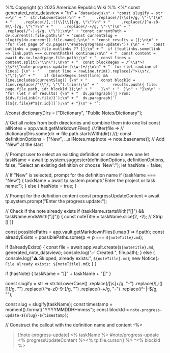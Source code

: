 %%
Copyright (c) 2025 American Republic Wiki
%%
<%*
const generated_note_dataview = 
"\n" + 
"```dataviewjs\n" +
"const slugify = str =>\n" +
"  str.toLowerCase()\n" +
"     .replace(/[\\s]+/g, \"-\")\n" +
"     .replace(/[,:()\\[\\]]/g, \"\")\n" +
"     .replace(/[^a-z0-9\\-]/g, \"\")\n" +
"     .replace(/-+/g, \"-\")\n" +
"     .replace(/^-|-$/g, \"\");\n\n" +
"const currentPath = dv.current().file.path;\n" +
"const currentSlug = slugify(dv.current().file.name);\n\n" +
"const results = [];\n\n" +
"for (let page of dv.pages(\"#note/progress-update\")) {\n" +
"  const outlinks = page.file.outlinks ?? [];\n" +
"  if (!outlinks.some(link => link.path === currentPath)) continue;\n\n" +
"  const content = await dv.io.load(page.file.path);\n" +
"  const lines = content.split(\"\\n\");\n\n" +
"  const blockRegex = /^\\s*>?\\s*\\^note-progress-update-[\\w-]+/;\n\n" +
"  for (let rawLine of lines) {\n" +
"    const line = rawLine.trim().replace(/^>\\s*/, \"\");\n" +
"    if (blockRegex.test(line) && line.includes(currentSlug)) {\n" +
"      const blockId = line.replace(/^\\^/, \"\").trim();\n" +
"      results.push({ file: page.file.path, id: blockId });\n" +
"    }\n" +
"  }\n" +
"}\n\n" +
"for (let r of results) {\n" +
"  dv.paragraph(`📄 From: ${dv.fileLink(r.file)}`);\n" +
"  dv.paragraph(`![[${r.file}#^${r.id}]]`);\n" +
"}\n" +
"```";


//const dictionaryDirs = ["Dictionary", "Public Notes/Dictionary"];

// Get all notes from both directories and combine them into one list
const allNotes = app.vault.getMarkdownFiles()
//.filter(file =>
//  dictionaryDirs.some(dir => file.path.startsWith(dir))
//);
const definitionOptions = ["New", ...allNotes.map(note => note.basename)]; // Add "New" at the start

// Prompt user to select an existing definition or create a new one
let taskName = await tp.system.suggester(definitionOptions, definitionOptions, false, "Select an existing definition or choose 'New':");
let hasNote = false;

// If "New" is selected, prompt for the definition name
if (taskName === "New") {
  taskName = await tp.system.prompt("Enter the project or task name:");
} else {
  hasNote = true;
}

// Prompt for the definition content
const progressUpdateContent = await tp.system.prompt("Enter the progress update:");

// Check if the note already exists
if (taskName.startsWith("[[") && taskName.endsWith("]]")) {
  const noteTitle = taskName.slice(2, -2); // Strip [[ ]]
  
  const possiblePaths = app.vault.getMarkdownFiles().map(f => f.path);
  const alreadyExists = possiblePaths.some(p => p === `${noteTitle}.md`);

  if (!alreadyExists) {
    const file = await app.vault.create(`${noteTitle}.md`, generated_note_dataview);
    console.log("✅ Created:", file.path);
  } else {
    console.log("⚠️ Skipped, already exists:", `${noteTitle}.md`);
    new Notice(`⚠️ File already exists: ${noteTitle}.md`);
  }
}

if (hasNote) {
   taskName = "[[" + taskName + "]]"
}

const slugify = str =>
  str.toLowerCase()
     .replace(/[\s]+/g, "-")
     .replace(/[,:()\[\]]/g, "")
     .replace(/[^a-z0-9\-]/g, "")
     .replace(/-+/g, "-")
     .replace(/^-|-$/g, "");

const slug = slugify(taskName);
const timestamp = moment().format("YYYYMMDDHHmmss");
const blockId = `note-progress-update-${slug}-${timestamp}`;

// Construct the callout with the definition name and content
-%>
>[!note-progress-update] <% taskName %> #note/progress-update 
> <% progressUpdateContent %><% tp.file.cursor() %>
> ^<% blockId %>
